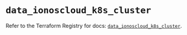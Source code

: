 # `data_ionoscloud_k8s_cluster`

Refer to the Terraform Registry for docs: [`data_ionoscloud_k8s_cluster`](https://registry.terraform.io/providers/ionos-cloud/ionoscloud/6.7.6/docs/data-sources/k8s_cluster).
